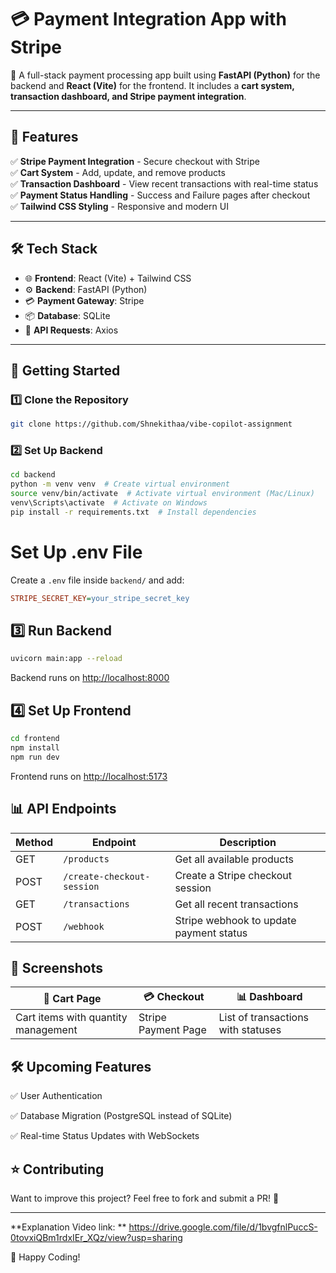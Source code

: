 # 💳 Payment Integration App with Stripe

🚀 A full-stack payment processing app built using **FastAPI (Python)** for the backend and **React (Vite)** for the frontend. It includes a **cart system, transaction dashboard, and Stripe payment integration**.

---

## 📌 **Features**
✅ **Stripe Payment Integration** - Secure checkout with Stripe  
✅ **Cart System** - Add, update, and remove products  
✅ **Transaction Dashboard** - View recent transactions with real-time status  
✅ **Payment Status Handling** - Success and Failure pages after checkout  
✅ **Tailwind CSS Styling** - Responsive and modern UI  

---

## 🛠 **Tech Stack**
- 🌐 **Frontend**: React (Vite) + Tailwind CSS  
- ⚙️ **Backend**: FastAPI (Python)  
- 💳 **Payment Gateway**: Stripe  
- 📦 **Database**: SQLite  
- 🔗 **API Requests**: Axios  

---

## 🚀 **Getting Started**
### **1️⃣ Clone the Repository**
```bash
git clone https://github.com/Shnekithaa/vibe-copilot-assignment
```

### **2️⃣ Set Up Backend**
```bash
cd backend
python -m venv venv  # Create virtual environment
source venv/bin/activate  # Activate virtual environment (Mac/Linux)
venv\Scripts\activate  # Activate on Windows
pip install -r requirements.txt  # Install dependencies
```
# Set Up .env File

Create a `.env` file inside `backend/` and add:

```ini
STRIPE_SECRET_KEY=your_stripe_secret_key
```

## 3️⃣ Run Backend

```bash
uvicorn main:app --reload
```

Backend runs on [http://localhost:8000](http://localhost:8000)

## 4️⃣ Set Up Frontend

```bash
cd frontend
npm install  
npm run dev  
```

Frontend runs on [http://localhost:5173](http://localhost:5173)

## 📊 API Endpoints

| Method | Endpoint | Description |
|--------|----------|-------------|
| GET    | `/products` | Get all available products |
| POST   | `/create-checkout-session` | Create a Stripe checkout session |
| GET    | `/transactions` | Get all recent transactions |
| POST   | `/webhook` | Stripe webhook to update payment status |

## 🎨 Screenshots

| 🛒 Cart Page | 💳 Checkout | 📊 Dashboard |
|-------------|------------|-------------|
| Cart items with quantity management | Stripe Payment Page | List of transactions with statuses |

## 🛠 Upcoming Features

✅ User Authentication

✅ Database Migration (PostgreSQL instead of SQLite)

✅ Real-time Status Updates with WebSockets

## ⭐ Contributing

Want to improve this project? Feel free to fork and submit a PR! 🚀

----------

**Explanation Video link: ** https://drive.google.com/file/d/1bvgfnlPuccS-0tovxiQBm1rdxIEr_XQz/view?usp=sharing

🎉 Happy Coding!

